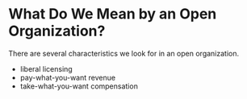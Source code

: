 # What Do We Mean by an Open Organization?

There are several characteristics we look for in an open organization.

 - liberal licensing
 - pay-what-you-want revenue
 - take-what-you-want compensation